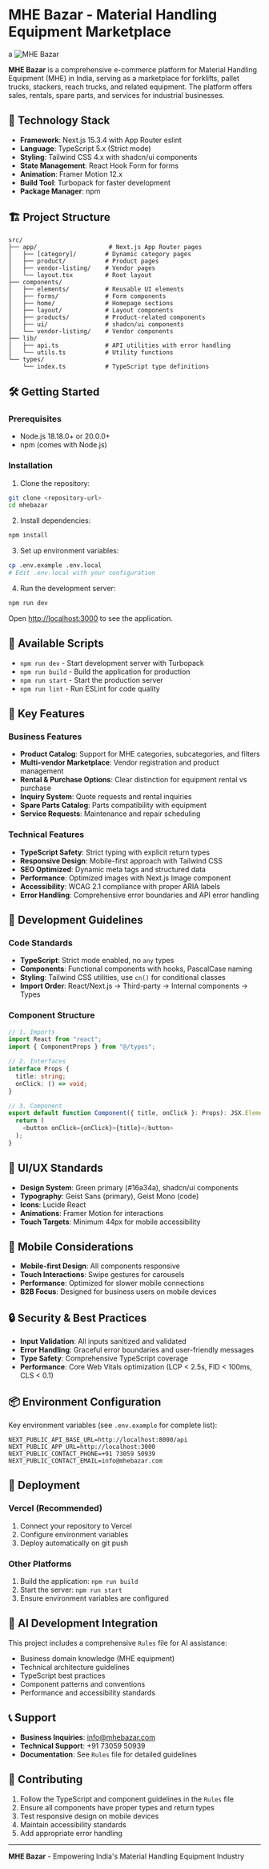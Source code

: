 # MHE Bazar - Material Handling Equipment Marketplace
a
![MHE Bazar](public/mhe-logo.png)

**MHE Bazar** is a comprehensive e-commerce platform for Material Handling Equipment (MHE) in India, serving as a marketplace for forklifts, pallet trucks, stackers, reach trucks, and related equipment. The platform offers sales, rentals, spare parts, and services for industrial businesses.

## 🚀 Technology Stack

- **Framework**: Next.js 15.3.4 with App Router eslint
- **Language**: TypeScript 5.x (Strict mode)
- **Styling**: Tailwind CSS 4.x with shadcn/ui components
- **State Management**: React Hook Form for forms
- **Animation**: Framer Motion 12.x
- **Build Tool**: Turbopack for faster development
- **Package Manager**: npm

## 🏗️ Project Structure

```
src/
├── app/                    # Next.js App Router pages
│   ├── [category]/        # Dynamic category pages
│   ├── product/           # Product pages
│   ├── vendor-listing/    # Vendor pages
│   └── layout.tsx         # Root layout
├── components/
│   ├── elements/          # Reusable UI elements
│   ├── forms/             # Form components
│   ├── home/              # Homepage sections
│   ├── layout/            # Layout components
│   ├── products/          # Product-related components
│   ├── ui/                # shadcn/ui components
│   └── vendor-listing/    # Vendor components
├── lib/
│   ├── api.ts             # API utilities with error handling
│   └── utils.ts           # Utility functions
└── types/
    └── index.ts           # TypeScript type definitions
```

## 🛠️ Getting Started

### Prerequisites

- Node.js 18.18.0+ or 20.0.0+
- npm (comes with Node.js)

### Installation

1. Clone the repository:
```bash
git clone <repository-url>
cd mhebazar
```

2. Install dependencies:
```bash
npm install
```

3. Set up environment variables:
```bash
cp .env.example .env.local
# Edit .env.local with your configuration
```

4. Run the development server:
```bash
npm run dev
```

Open [http://localhost:3000](http://localhost:3000) to see the application.

## 📝 Available Scripts

- `npm run dev` - Start development server with Turbopack
- `npm run build` - Build the application for production
- `npm run start` - Start the production server
- `npm run lint` - Run ESLint for code quality

## 🎯 Key Features

### Business Features
- **Product Catalog**: Support for MHE categories, subcategories, and filters
- **Multi-vendor Marketplace**: Vendor registration and product management
- **Rental & Purchase Options**: Clear distinction for equipment rental vs purchase
- **Inquiry System**: Quote requests and rental inquiries
- **Spare Parts Catalog**: Parts compatibility with equipment
- **Service Requests**: Maintenance and repair scheduling

### Technical Features
- **TypeScript Safety**: Strict typing with explicit return types
- **Responsive Design**: Mobile-first approach with Tailwind CSS
- **SEO Optimized**: Dynamic meta tags and structured data
- **Performance**: Optimized images with Next.js Image component
- **Accessibility**: WCAG 2.1 compliance with proper ARIA labels
- **Error Handling**: Comprehensive error boundaries and API error handling

## 🔧 Development Guidelines

### Code Standards
- **TypeScript**: Strict mode enabled, no `any` types
- **Components**: Functional components with hooks, PascalCase naming
- **Styling**: Tailwind CSS utilities, use `cn()` for conditional classes
- **Import Order**: React/Next.js → Third-party → Internal components → Types

### Component Structure
```typescript
// 1. Imports
import React from "react";
import { ComponentProps } from "@/types";

// 2. Interfaces
interface Props {
  title: string;
  onClick: () => void;
}

// 3. Component
export default function Component({ title, onClick }: Props): JSX.Element {
  return (
    <button onClick={onClick}>{title}</button>
  );
}
```

## 🎨 UI/UX Standards

- **Design System**: Green primary (#16a34a), shadcn/ui components
- **Typography**: Geist Sans (primary), Geist Mono (code)
- **Icons**: Lucide React
- **Animations**: Framer Motion for interactions
- **Touch Targets**: Minimum 44px for mobile accessibility

## 📱 Mobile Considerations

- **Mobile-first Design**: All components responsive
- **Touch Interactions**: Swipe gestures for carousels
- **Performance**: Optimized for slower mobile connections
- **B2B Focus**: Designed for business users on mobile devices

## 🔒 Security & Best Practices

- **Input Validation**: All inputs sanitized and validated
- **Error Handling**: Graceful error boundaries and user-friendly messages
- **Type Safety**: Comprehensive TypeScript coverage
- **Performance**: Core Web Vitals optimization (LCP < 2.5s, FID < 100ms, CLS < 0.1)

## 📦 Environment Configuration

Key environment variables (see `.env.example` for complete list):

```env
NEXT_PUBLIC_API_BASE_URL=http://localhost:8000/api
NEXT_PUBLIC_APP_URL=http://localhost:3000
NEXT_PUBLIC_CONTACT_PHONE=+91 73059 50939
NEXT_PUBLIC_CONTACT_EMAIL=info@mhebazar.com
```

## 🚀 Deployment

### Vercel (Recommended)
1. Connect your repository to Vercel
2. Configure environment variables
3. Deploy automatically on git push

### Other Platforms
1. Build the application: `npm run build`
2. Start the server: `npm run start`
3. Ensure environment variables are configured

## 🤖 AI Development Integration

This project includes a comprehensive `Rules` file for AI assistance:
- Business domain knowledge (MHE equipment)
- Technical architecture guidelines
- TypeScript best practices
- Component patterns and conventions
- Performance and accessibility standards

## 📞 Support

- **Business Inquiries**: info@mhebazar.com
- **Technical Support**: +91 73059 50939
- **Documentation**: See `Rules` file for detailed guidelines

## 🤝 Contributing

1. Follow the TypeScript and component guidelines in the `Rules` file
2. Ensure all components have proper types and return types
3. Test responsive design on mobile devices
4. Maintain accessibility standards
5. Add appropriate error handling
---

**MHE Bazar** - Empowering India's Material Handling Equipment Industry
